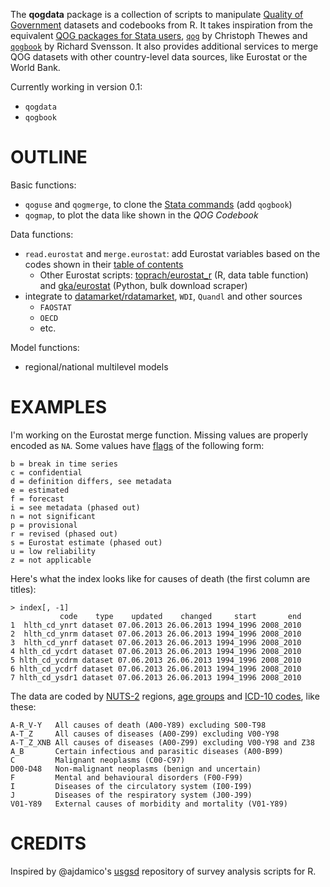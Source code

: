 The __qogdata__ package is a collection of scripts to manipulate [Quality of Government](http://www.qog.pol.gu.se/) datasets and codebooks from R. It takes inspiration from the equivalent [QOG packages for Stata users](http://www.qog.pol.gu.se/data/dataextras/forstatausers/), [`qog`](http://ideas.repec.org/c/boc/bocode/s457283.html) by Christoph Thewes and [`qogbook`](http://ideas.repec.org/c/boc/bocode/s457599.html) by Richard Svensson. It also provides additional services to merge QOG datasets with other country-level data sources, like Eurostat or the World Bank.

Currently working in version 0.1:

* `qogdata`
* `qogbook`

# OUTLINE

Basic functions:

* `qoguse` and `qogmerge`, to clone the [Stata commands](http://www.qog.pol.gu.se/data/dataextras/forstatausers/) (add `qogbook`)
* `qogmap`, to plot the data like shown in the _QOG Codebook_

Data functions:

* `read.eurostat` and `merge.eurostat`: add Eurostat variables based on the codes shown in their [table of contents](http://epp.eurostat.ec.europa.eu/NavTree_prod/everybody/BulkDownloadListing?sort=1&file=table_of_contents_en.pdf)
  * Other Eurostat scripts: [toprach/eurostat_r](https://github.com/toprach/eurostat_r/blob/master/eurostat_r.r) (R, data table function) and [gka/eurostat](https://github.com/gka/eurostat) (Python, bulk download scraper)
* integrate to [datamarket/rdatamarket](https://github.com/DataMarket/rdatamarket), `WDI`, `Quandl` and other sources
  * `FAOSTAT`
  * `OECD`
  * etc.

Model functions:

* regional/national multilevel models

# EXAMPLES

I'm working on the Eurostat merge function. Missing values are properly encoded as `NA`. Some values have [flags](http://epp.eurostat.ec.europa.eu/NavTree_prod/htdocs/explanation/explanation_en_auth.html) of the following form:

    b = break in time series 
    c = confidential 
    d = definition differs, see metadata 
    e = estimated 
    f = forecast 
    i = see metadata (phased out) 
    n = not significant 
    p = provisional 
    r = revised (phased out) 
    s = Eurostat estimate (phased out) 
    u = low reliability 
    z = not applicable 

Here's what the index looks like for causes of death (the first column are titles):

    > index[, -1]
               code    type    updated    changed     start       end
    1  hlth_cd_ynrt dataset 07.06.2013 26.06.2013 1994_1996 2008_2010
    2  hlth_cd_ynrm dataset 07.06.2013 26.06.2013 1994_1996 2008_2010
    3  hlth_cd_ynrf dataset 07.06.2013 26.06.2013 1994_1996 2008_2010
    4 hlth_cd_ycdrt dataset 07.06.2013 26.06.2013 1994_1996 2008_2010
    5 hlth_cd_ycdrm dataset 07.06.2013 26.06.2013 1994_1996 2008_2010
    6 hlth_cd_ycdrf dataset 07.06.2013 26.06.2013 1994_1996 2008_2010
    7 hlth_cd_ysdr1 dataset 07.06.2013 26.06.2013 1994_1996 2008_2010

The data are coded by [NUTS-2](http://epp.eurostat.ec.europa.eu/portal/page/portal/nuts_nomenclature/introduction) regions, [age groups](http://epp.eurostat.ec.europa.eu/NavTree_prod/everybody/BulkDownloadListing?sort=1&file=dic%2Fen%2Fage.dic) and [ICD-10 codes](http://epp.eurostat.ec.europa.eu/NavTree_prod/everybody/BulkDownloadListing?sort=1&file=dic%2Fen%2Ficd10.dic), like these:

    A-R_V-Y   All causes of death (A00-Y89) excluding S00-T98
    A-T_Z     All causes of diseases (A00-Z99) excluding V00-Y98
    A-T_Z_XNB All causes of diseases (A00-Z99) excluding V00-Y98 and Z38
    A_B       Certain infectious and parasitic diseases (A00-B99)
    C         Malignant neoplasms (C00-C97)
    D00-D48   Non-malignant neoplasms (benign and uncertain)
    F         Mental and behavioural disorders (F00-F99)
    I         Diseases of the circulatory system (I00-I99)
    J         Diseases of the respiratory system (J00-J99)
    V01-Y89   External causes of morbidity and mortality (V01-Y89)

# CREDITS

Inspired by @ajdamico's [usgsd](https://github.com/ajdamico/usgsd/) repository of survey analysis scripts for R.
